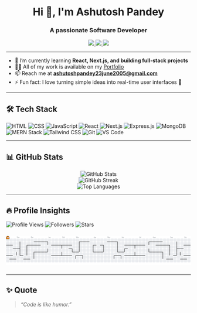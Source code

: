 <h1 align="center">Hi 👋, I'm Ashutosh Pandey</h1>
<h3 align="center">A passionate Software Developer</h3>

<p align="center">
  <a href="https://www.linkedin.com/in/ashutosh-pandey-87543b269/" target="_blank">
    <img src="https://img.shields.io/badge/LinkedIn-blue?style=for-the-badge&logo=linkedin&logoColor=white" />
  </a>
  <a href="mailto:ashutoshpandey23june2005@gmail.com">
    <img src="https://img.shields.io/badge/Gmail-red?style=for-the-badge&logo=gmail&logoColor=white" />
  </a>
  <a href="https://tinyurl.com/3jfeu52m" target="_blank">
    <img src="https://img.shields.io/badge/Portfolio-000?style=for-the-badge&logo=firefox&logoColor=white" />
  </a>
</p>

---

- 🌱 I’m currently learning **React, Next.js, and building full-stack projects**
- 👨‍💻 All of my work is available on my [Portfolio](https://tinyurl.com/3jfeu52m)
- 📫 Reach me at **ashutoshpandey23june2005@gmail.com**
- ⚡ Fun fact: I love turning simple ideas into real-time user interfaces 🚀

---

## 🛠️ Tech Stack

![HTML](https://img.shields.io/badge/HTML5-E34F26?style=for-the-badge&logo=html5&logoColor=white)
![CSS](https://img.shields.io/badge/CSS3-1572B6?style=for-the-badge&logo=css3&logoColor=white)
![JavaScript](https://img.shields.io/badge/JavaScript-F7DF1E?style=for-the-badge&logo=javascript&logoColor=black)
![React](https://img.shields.io/badge/React-20232a?style=for-the-badge&logo=react&logoColor=61DAFB)
![Next.js](https://img.shields.io/badge/Next.js-000000?style=for-the-badge&logo=next.js&logoColor=white)
![Express.js](https://img.shields.io/badge/Express.js-404D59?style=for-the-badge&logo=express&logoColor=white)
![MongoDB](https://img.shields.io/badge/MongoDB-4EA94B?style=for-the-badge&logo=mongodb&logoColor=white)
![MERN Stack](https://img.shields.io/badge/MERN-000?style=for-the-badge&logo=react&logoColor=61DAFB)
![Tailwind CSS](https://img.shields.io/badge/TailwindCSS-06B6D4?style=for-the-badge&logo=tailwindcss&logoColor=white)
![Git](https://img.shields.io/badge/Git-F05032?style=for-the-badge&logo=git&logoColor=white)
![VS Code](https://img.shields.io/badge/VS%20Code-007ACC?style=for-the-badge&logo=visual-studio-code&logoColor=white)

---

## 📊 GitHub Stats

<p align="center">
  <img src="https://github-readme-stats.vercel.app/api?username=ashutoshpandey18&show_icons=true&theme=radical" alt="GitHub Stats" />
  <br/>
  <img src="https://streak-stats.demolab.com?user=ashutoshpandey18&theme=radical&hide_border=false" alt="GitHub Streak" />
  <br/>
  <img src="https://github-readme-stats.vercel.app/api/top-langs/?username=ashutoshpandey18&layout=compact&theme=radical" alt="Top Languages" />
</p>

---

## 🔥 Profile Insights

![Profile Views](https://komarev.com/ghpvc/?username=ashutoshpandey18&color=blue)
![Followers](https://img.shields.io/github/followers/ashutoshpandey18?label=Followers&style=social)
![Stars](https://img.shields.io/github/stars/ashutoshpandey18?style=social)


###

###

<picture>
  <source media="(prefers-color-scheme: dark)" srcset="https://raw.githubusercontent.com/ZenSensi/ZenSensi/output/pacman-contribution-graph-dark.svg">
  <source media="(prefers-color-scheme: light)" srcset="https://raw.githubusercontent.com/ZenSensi/ZenSensi/output/pacman-contribution-graph.svg">
  <img alt="pacman contribution graph" src="https://raw.githubusercontent.com/ZenSensi/ZenSensi/output/pacman-contribution-graph.svg">
</picture>

###
###
---

## ✨ Quote

> *“Code is like humor.”* 
